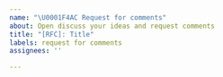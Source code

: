 ```yaml
---
name: "\U0001F4AC Request for comments"
about: Open discuss your ideas and request comments
title: "[RFC]: Title"
labels: request for comments
assignees: ''

---
```




